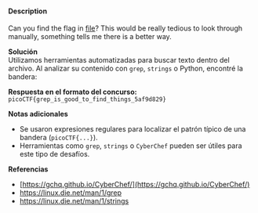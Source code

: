 #### Description 
Can you find the flag in [file](https://jupiter.challenges.picoctf.org/static/515f19f3612bfd97cd3f0c0ba32bd864/file)? This would be really tedious to look through manually, something tells me there is a better way.

**Solución**  
Utilizamos herramientas automatizadas para buscar texto dentro del archivo. Al analizar su contenido con `grep`, `strings` o Python, encontré la bandera:

**Respuesta en el formato del concurso:** 
`picoCTF{grep_is_good_to_find_things_5af9d829}`  

**Notas adicionales**

- Se usaron expresiones regulares para localizar el patrón típico de una bandera (`picoCTF{...}`).
- Herramientas como `grep`, `strings` o `CyberChef` pueden ser útiles para este tipo de desafíos.

**Referencias**

- [https://gchq.github.io/CyberChef/](https://gchq.github.io/CyberChef/)
- https://linux.die.net/man/1/grep
- https://linux.die.net/man/1/strings